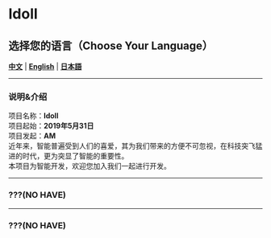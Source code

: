 
# Idoll  

## 选择您的语言（Choose Your Language） 
[**中文**](https://github.com/An-Cat/Idoll#Chinese)   |  [**English**](https://github.com/An-Cat/Idoll#English)   |     [**日本語**](https://github.com/An-Cat/Idoll#Japanese)

____
<a name="Chinese"></a>
<div  id="Chinese"></div>

### 说明&介绍  
项目名称：**Idoll**  
项目起始：**2019年5月31日**  
项目发起：**AM**  
近年来，智能普遍受到人们的喜爱，其为我们带来的方便不可忽视，在科技突飞猛进的时代，更为突显了智能的重要性。  
本项目为智能开发，欢迎您加入我们一起进行开发。
____
<a name="English"></a>
<div  id="English"></div>

### ???(NO HAVE)   

____
<a name="Japanese"></a>
<div  id="Japanese"></div>

### ???(NO HAVE)  

